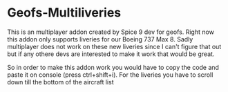 # Geofs-Multiliveries
 This is an multiplayer addon created by Spice 9 dev for geofs. Right now this addon only supports liveries for our Boeing 737 Max 8. Sadly multiplayer does not work on these new liveries since I can't figure that out but if any othere devs are interested to make it work that would be great. 

So in order to make this addon work you would have to copy the code and paste it on console (press ctrl+shift+i). For the liveries you have to scroll down till the bottom of the aircraft list

